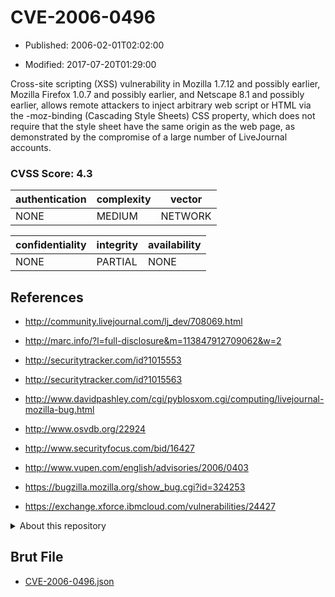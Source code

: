 # CVE-2006-0496

- Published: 2006-02-01T02:02:00

- Modified: 2017-07-20T01:29:00

Cross-site scripting (XSS) vulnerability in Mozilla 1.7.12 and possibly earlier, Mozilla Firefox 1.0.7 and possibly earlier, and Netscape 8.1 and possibly earlier, allows remote attackers to inject arbitrary web script or HTML via the -moz-binding (Cascading Style Sheets) CSS property, which does not require that the style sheet have the same origin as the web page, as demonstrated by the compromise of a large number of LiveJournal accounts.

### CVSS Score: **4.3**

| authentication | complexity | vector |
| --- | --- | --- |
| NONE | MEDIUM | NETWORK |

| confidentiality | integrity | availability |
| --- | --- | --- |
| NONE | PARTIAL | NONE |

## References

* http://community.livejournal.com/lj_dev/708069.html

* http://marc.info/?l=full-disclosure&m=113847912709062&w=2

* http://securitytracker.com/id?1015553

* http://securitytracker.com/id?1015563

* http://www.davidpashley.com/cgi/pyblosxom.cgi/computing/livejournal-mozilla-bug.html

* http://www.osvdb.org/22924

* http://www.securityfocus.com/bid/16427

* http://www.vupen.com/english/advisories/2006/0403

* https://bugzilla.mozilla.org/show_bug.cgi?id=324253

* https://exchange.xforce.ibmcloud.com/vulnerabilities/24427

<details>
<summary>About this repository</summary> 

  This repository is part of the project [Live Hack CVE](https://github.com/Live-Hack-CVE). Main website can be found [www.live-hack.org](https://www.live-hack.org) 
  
  Made by [Sn0wAlice](https://github.com/Sn0wAlice) for the people that care about security and need to have a feed of the latest CVEs. Hope you enjoy it, don't forget to star the repo and follow me on [Twitter](https://twitter.com/Sn0wAlice) and [Github](https://github.com/Sn0wAlice). And that is my [personnal website](https://www.alice-snow.me/)

  - [Home Page](https://github.com/Live-Hack-CVE)
  - [Framework](https://github.com/Live-Hack-CVE/cve-framework)
  - [CVE database](https://github.com/Live-Hack-CVE/full_database)
  - [Changelog](https://github.com/Live-Hack-CVE/Changelog)
</details>

## Brut File

* [CVE-2006-0496.json](https://raw.githubusercontent.com/Live-Hack-CVE/full_database/main/cves/2006/CVE-2006-0496.json)


